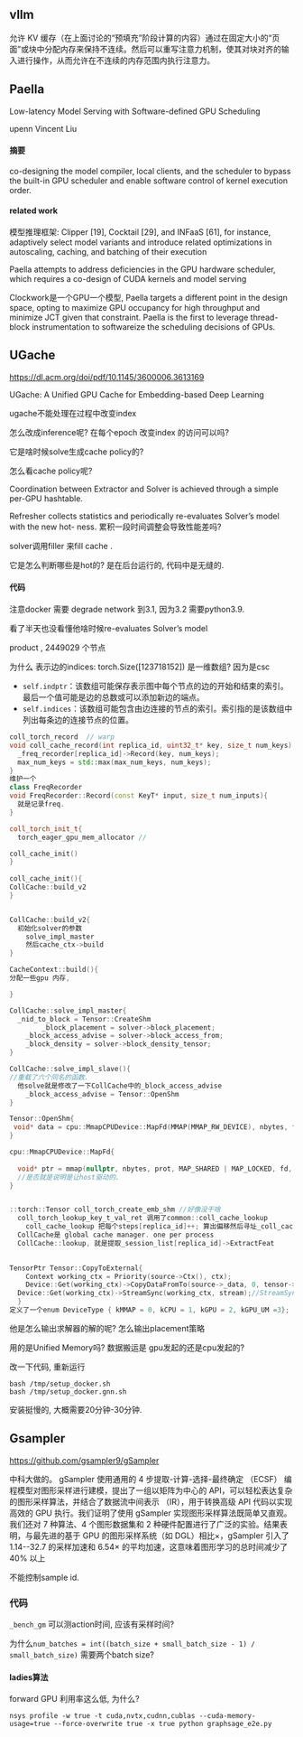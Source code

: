## vllm

允许 KV 缓存（在上面讨论的“预填充”阶段计算的内容）通过在固定大小的“页面”或块中分配内存来保持不连续。然后可以重写注意力机制，使其对块对齐的输入进行操作，从而允许在不连续的内存范围内执行注意力。

## Paella

 Low-latency Model Serving with Software-defined GPU Scheduling

upenn Vincent Liu

#### 摘要

co-designing the model compiler, local clients, and the scheduler to bypass the built-in GPU scheduler and enable software control of kernel execution order. 

#### related work

模型推理框架: Clipper [19], Cocktail [29], and INFaaS [61], for instance, adaptively select model variants and introduce related optimizations in autoscaling, caching, and batching of their execution

Paella attempts to address deficiencies in the GPU hardware scheduler, which requires a co-design of CUDA kernels and model serving

Clockwork是一个GPU一个模型, Paella targets a different point in the design space, opting to maximize GPU occupancy for high throughput and minimize JCT given that constraint.  Paella is the first to leverage thread-block instrumentation to softwareize the scheduling decisions of GPUs.



## UGache

https://dl.acm.org/doi/pdf/10.1145/3600006.3613169

UGache: A Unified GPU Cache for Embedding-based Deep Learning

ugache不能处理在过程中改变index

怎么改成inference呢? 在每个epoch 改变index 的访问可以吗?



它是啥时候solve生成cache policy的? 

怎么看cache policy呢? 

Coordination between Extractor and Solver is achieved through a simple per-GPU hashtable.

Refresher collects statistics and periodically re-evaluates Solver’s model with the new hot- ness.  累积一段时间调整会导致性能差吗?

solver调用filler 来fill cache .

它是怎么判断哪些是hot的? 是在后台运行的, 代码中是无缝的.



#### 代码

注意docker 需要 degrade network 到3.1, 因为3.2 需要python3.9.

看了半天也没看懂他啥时候re-evaluates Solver’s model

product , 2449029 个节点

为什么 表示边的indices: torch.Size([123718152]) 是一维数组?  因为是csc 

- `self.indptr`：该数组可能保存表示图中每个节点的边的开始和结束的索引。最后一个值可能是边的总数或可以添加新边的端点。
- `self.indices`：该数组可能包含由边连接的节点的索引。索引指的是该数组中列出每条边的连接节点的位置。

```cpp
coll_torch_record  // warp
void coll_cache_record(int replica_id, uint32_t* key, size_t num_keys) {
  _freq_recorder[replica_id]->Record(key, num_keys);
  max_num_keys = std::max(max_num_keys, num_keys);
}
维护一个
class FreqRecorder 
void FreqRecorder::Record(const KeyT* input, size_t num_inputs){
  就是记录freq.
}

coll_torch_init_t{
  torch_eager_gpu_mem_allocator //

coll_cache_init()
}
  
coll_cache_init(){
CollCache::build_v2  
}


CollCache::build_v2{
  初始化solver的参数
    solve_impl_master
    然后cache_ctx->build   
}

CacheContext::build(){
分配一些gpu 内存, 

}

CollCache::solve_impl_master{
  _nid_to_block = Tensor::CreateShm
        _block_placement = solver->block_placement;
    _block_access_advise = solver->block_access_from;
    _block_density = solver->block_density_tensor;
}

CollCache::solve_impl_slave(){
//重载了六个同名的函数. 
  他solve就是修改了一下CollCache中的_block_access_advise
    _block_access_advise = Tensor::OpenShm
}

Tensor::OpenShm{
 void* data = cpu::MmapCPUDevice::MapFd(MMAP(MMAP_RW_DEVICE), nbytes, fd); 
}

cpu::MmapCPUDevice::MapFd{
  
  void* ptr = mmap(nullptr, nbytes, prot, MAP_SHARED | MAP_LOCKED, fd, 0);
  //是否就是说明是让host驱动的.
}


::torch::Tensor coll_torch_create_emb_shm //好像没干啥
  coll_torch_lookup_key_t_val_ret 调用了common::coll_cache_lookup 
    coll_cache_lookup 把每个steps[replica_id]++; 算出偏移然后寻址_coll_cache->lookup(replica_id, key, num_keys, output, stream, step_key);
  CollCache是 global cache manager. one per process
  CollCache::lookup, 就是提取_session_list[replica_id]->ExtractFeat

    
TensorPtr Tensor::CopyToExternal{
    Context working_ctx = Priority(source->Ctx(), ctx);
    Device::Get(working_ctx)->CopyDataFromTo(source->_data, 0, tensor->_data, 0,nbytes, source->_ctx, tensor->_ctx, stream);//copy的话 cpu gpu都有， 看是什么working ctx
  Device::Get(working_ctx)->StreamSync(working_ctx, stream);//StreamSync 应该是gpu 做
  }
定义了一个enum DeviceType { kMMAP = 0, kCPU = 1, kGPU = 2, kGPU_UM =3}; 会比较Context 优先级, 好像是哪个优先级大就用哪个设备发起传输.  为啥kmmap 比kcpu还小? 
```

他是怎么输出求解器的解的呢?  怎么输出placement策略

用的是Unified Memory吗? 数据搬运是 gpu发起的还是cpu发起的? 

改一下代码, 重新运行

```
bash /tmp/setup_docker.sh
bash /tmp/setup_docker.gnn.sh
```

安装挺慢的, 大概需要20分钟-30分钟. 

## Gsampler

https://github.com/gsampler9/gSampler

中科大做的。 gSampler 使用通用的 4 步提取-计算-选择-最终确定 （ECSF） 编程模型对图形采样进行建模，提出了一组以矩阵为中心的 API，可以轻松表达复杂的图形采样算法，并结合了数据流中间表示 （IR），用于转换高级 API 代码以实现高效的 GPU 执行。我们证明了使用 gSampler 实现图形采样算法既简单又直观。我们还对 7 种算法、4 个图形数据集和 2 种硬件配置进行了广泛的实验。结果表明，与最先进的基于 GPU 的图形采样系统（如 DGL）相比×，gSampler 引入了 1.14--32.7 的采样加速和 6.54× 的平均加速，这意味着图形学习的总时间减少了 40% 以上

不能控制sample id. 

### 代码

`_bench_gm` 可以测action时间, 应该有采样时间? 



为什么`num_batches = int((batch_size + small_batch_size - 1) / small_batch_size)` 需要两个batch size? 

#### ladies算法

forward GPU 利用率这么低, 为什么? 



```
nsys profile -w true -t cuda,nvtx,cudnn,cublas --cuda-memory-usage=true --force-overwrite true -x true python graphsage_e2e.py
```

